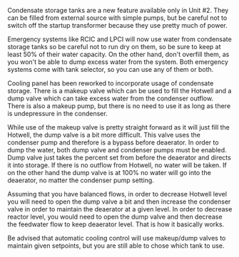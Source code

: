 Condensate storage tanks are a new feature available only in Unit #2. They can be filled from external source with simple pumps, but be careful not to switch off the startup transformer because they use pretty much of power.

Emergency systems like RCIC and LPCI will now use water from condensate storage tanks so be careful not to run dry on them, so be sure to keep at least 50% of their water capacity. On the other hand, don't overfill them, as you won't be able to dump excess water from the system. Both emergency systems come with tank selector, so you can use any of them or both.

Cooling panel has been reworked to incorporate usage of condensate storage. There is a makeup valve which can be used to fill the Hotwell and a dump valve which can take excess water from the condenser outflow. There is also a makeup pump, but there is no need to use it as long as there is undepressure in the condenser.

While use of the makeup valve is pretty straight forward as it will just fill the Hotwell, the dump valve is a bit more difficult. This valve uses the condenser pump and therefore is a bypass before deaerator. In order to dump the water, both dump valve and condenser pumps must be enabled. Dump valve just takes the percent set from before the deaerator and directs it into storage. If there is no outflow from Hotwell, no water will be taken. If on the other hand the dump valve is at 100% no water will go into the deaerator, no matter the condenser pump setting.

Assuming that you have balanced flows, in order to decrease Hotwell level you will need to open the dump valve a bit and then increase the condenser valve in order to maintain the deaerator at a given level. In order to decrease reactor level, you would need to open the dump valve and then decrease the feedwater flow to keep deaerator level. That is how it basically works.

Be advised that automatic cooling control will use makeup/dump valves to maintain given setpoints, but you are still able to chose which tank to use.